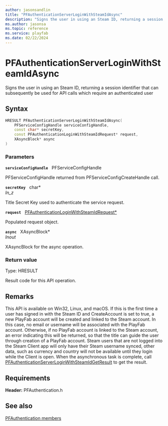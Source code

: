 ```yaml
---
author: jasonsandlin
title: "PFAuthenticationServerLoginWithSteamIdAsync"
description: "Signs the user in using an Steam ID, returning a session identifier that can subsequently be used for API calls which require an authenticated user"
ms.author: jasonsa
ms.topic: reference
ms.service: playfab
ms.date: 02/22/2024
---
```


# PFAuthenticationServerLoginWithSteamIdAsync  

Signs the user in using an Steam ID, returning a session identifier that can subsequently be used for API calls which require an authenticated user  

## Syntax  
  
```cpp
HRESULT PFAuthenticationServerLoginWithSteamIdAsync(  
    PFServiceConfigHandle serviceConfigHandle,  
    const char* secretKey,  
    const PFAuthenticationLoginWithSteamIdRequest* request,  
    XAsyncBlock* async  
)  
```  
  
### Parameters  
  
**`serviceConfigHandle`** &nbsp; PFServiceConfigHandle  
  
PFServiceConfigHandle returned from PFServiceConfigCreateHandle call.  
  
**`secretKey`** &nbsp; char*  
*_In_z_*  
  
Title Secret Key used to authenticate the service request.  
  
**`request`** &nbsp; [PFAuthenticationLoginWithSteamIdRequest*](../../pfauthenticationtypes/structs/pfauthenticationloginwithsteamidrequest.md)  
  
Populated request object.  
  
**`async`** &nbsp; XAsyncBlock*  
*_Inout_*  
  
XAsyncBlock for the async operation.  
  
  
### Return value
Type: HRESULT
  
Result code for this API operation.
  
## Remarks  
  
This API is available on Win32, Linux, and macOS. If this is the first time a user has signed in with the Steam ID and CreateAccount is set to true, a new PlayFab account will be created and linked to the Steam account. In this case, no email or username will be associated with the PlayFab account. Otherwise, if no PlayFab account is linked to the Steam account, an error indicating this will be returned, so that the title can guide the user through creation of a PlayFab account. Steam users that are not logged into the Steam Client app will only have their Steam username synced, other data, such as currency and country will not be available until they login while the Client is open. When the asynchronous task is complete, call [PFAuthenticationServerLoginWithSteamIdGetResult](pfauthenticationserverloginwithsteamidgetresult.md) to get the result.
  
## Requirements  
  
**Header:** PFAuthentication.h
  
## See also  
[PFAuthentication members](../pfauthentication_members.md)  

  
  
